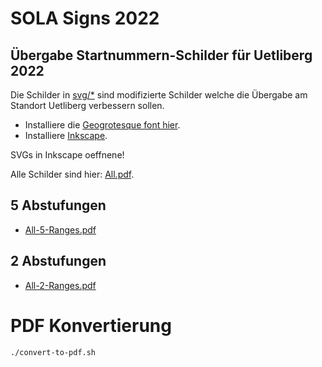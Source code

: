 # SOLA Signs 2022

## Übergabe Startnummern-Schilder für Uetliberg 2022

Die Schilder in [svg/\*](svgss/) sind modifizierte Schilder welche die Übergabe
am Standort Uetliberg verbessern sollen.

- Installiere die [Geogrotesque font hier](https://en.fontsloader.com/types/geogrotesque).
- Installiere [Inkscape](https://inkscape.org).

SVGs in Inkscape oeffnene!

Alle Schilder sind hier: [All.pdf](All.pdf).

## 5 Abstufungen

- [All-5-Ranges.pdf](All-5-Ranges.pdf)

## 2 Abstufungen

- [All-2-Ranges.pdf](All-2-Ranges.pdf)

# PDF Konvertierung

```shell
./convert-to-pdf.sh
```
